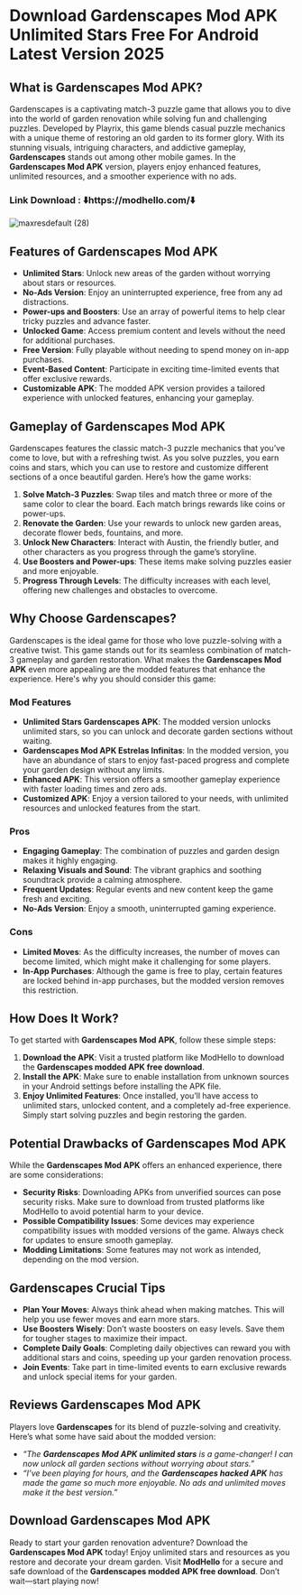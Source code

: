 # Download Gardenscapes Mod APK Unlimited Stars Free For Android Latest Version 2025

## What is Gardenscapes Mod APK?

Gardenscapes is a captivating match-3 puzzle game that allows you to dive into the world of garden renovation while solving fun and challenging puzzles. Developed by Playrix, this game blends casual puzzle mechanics with a unique theme of restoring an old garden to its former glory. With its stunning visuals, intriguing characters, and addictive gameplay, **Gardenscapes** stands out among other mobile games. In the **Gardenscapes Mod APK** version, players enjoy enhanced features, unlimited resources, and a smoother experience with no ads.


### Link Download : ⬇️https://modhello.com/⬇️
![maxresdefault (28)](https://github.com/user-attachments/assets/70374d08-6f28-4cda-886a-6b430fcfa230)


## Features of Gardenscapes Mod APK

- **Unlimited Stars**: Unlock new areas of the garden without worrying about stars or resources.
- **No-Ads Version**: Enjoy an uninterrupted experience, free from any ad distractions.
- **Power-ups and Boosters**: Use an array of powerful items to help clear tricky puzzles and advance faster.
- **Unlocked Game**: Access premium content and levels without the need for additional purchases.
- **Free Version**: Fully playable without needing to spend money on in-app purchases.
- **Event-Based Content**: Participate in exciting time-limited events that offer exclusive rewards.
- **Customizable APK**: The modded APK version provides a tailored experience with unlocked features, enhancing your gameplay.

## Gameplay of Gardenscapes Mod APK

Gardenscapes features the classic match-3 puzzle mechanics that you’ve come to love, but with a refreshing twist. As you solve puzzles, you earn coins and stars, which you can use to restore and customize different sections of a once beautiful garden. Here’s how the game works:

1. **Solve Match-3 Puzzles**: Swap tiles and match three or more of the same color to clear the board. Each match brings rewards like coins or power-ups.
2. **Renovate the Garden**: Use your rewards to unlock new garden areas, decorate flower beds, fountains, and more.
3. **Unlock New Characters**: Interact with Austin, the friendly butler, and other characters as you progress through the game’s storyline.
4. **Use Boosters and Power-ups**: These items make solving puzzles easier and more enjoyable.
5. **Progress Through Levels**: The difficulty increases with each level, offering new challenges and obstacles to overcome.

## Why Choose Gardenscapes?

Gardenscapes is the ideal game for those who love puzzle-solving with a creative twist. This game stands out for its seamless combination of match-3 gameplay and garden restoration. What makes the **Gardenscapes Mod APK** even more appealing are the modded features that enhance the experience. Here's why you should consider this game:

### Mod Features
- **Unlimited Stars Gardenscapes APK**: The modded version unlocks unlimited stars, so you can unlock and decorate garden sections without waiting.
- **Gardenscapes Mod APK Estrelas Infinitas**: In the modded version, you have an abundance of stars to enjoy fast-paced progress and complete your garden design without any limits.
- **Enhanced APK**: This version offers a smoother gameplay experience with faster loading times and zero ads.
- **Customized APK**: Enjoy a version tailored to your needs, with unlimited resources and unlocked features from the start.

### Pros
- **Engaging Gameplay**: The combination of puzzles and garden design makes it highly engaging.
- **Relaxing Visuals and Sound**: The vibrant graphics and soothing soundtrack provide a calming atmosphere.
- **Frequent Updates**: Regular events and new content keep the game fresh and exciting.
- **No-Ads Version**: Enjoy a smooth, uninterrupted gaming experience.

### Cons
- **Limited Moves**: As the difficulty increases, the number of moves can become limited, which might make it challenging for some players.
- **In-App Purchases**: Although the game is free to play, certain features are locked behind in-app purchases, but the modded version removes this restriction.

## How Does It Work?

To get started with **Gardenscapes Mod APK**, follow these simple steps:

1. **Download the APK**: Visit a trusted platform like ModHello to download the **Gardenscapes modded APK free download**.
2. **Install the APK**: Make sure to enable installation from unknown sources in your Android settings before installing the APK file.
3. **Enjoy Unlimited Features**: Once installed, you’ll have access to unlimited stars, unlocked content, and a completely ad-free experience. Simply start solving puzzles and begin restoring the garden.

## Potential Drawbacks of Gardenscapes Mod APK

While the **Gardenscapes Mod APK** offers an enhanced experience, there are some considerations:

- **Security Risks**: Downloading APKs from unverified sources can pose security risks. Make sure to download from trusted platforms like ModHello to avoid potential harm to your device.
- **Possible Compatibility Issues**: Some devices may experience compatibility issues with modded versions of the game. Always check for updates to ensure smooth gameplay.
- **Modding Limitations**: Some features may not work as intended, depending on the mod version.

## Gardenscapes Crucial Tips

- **Plan Your Moves**: Always think ahead when making matches. This will help you use fewer moves and earn more stars.
- **Use Boosters Wisely**: Don’t waste boosters on easy levels. Save them for tougher stages to maximize their impact.
- **Complete Daily Goals**: Completing daily objectives can reward you with additional stars and coins, speeding up your garden renovation process.
- **Join Events**: Take part in time-limited events to earn exclusive rewards and unlock special items for your garden.

## Reviews Gardenscapes Mod APK

Players love **Gardenscapes** for its blend of puzzle-solving and creativity. Here’s what some have said about the modded version:

- *“The **Gardenscapes Mod APK unlimited stars** is a game-changer! I can now unlock all garden sections without worrying about stars.”*
- *“I’ve been playing for hours, and the **Gardenscapes hacked APK** has made the game so much more enjoyable. No ads and unlimited moves make it the best version.”*

## Download Gardenscapes Mod APK

Ready to start your garden renovation adventure? Download the **Gardenscapes Mod APK** today! Enjoy unlimited stars and resources as you restore and decorate your dream garden. Visit **ModHello** for a secure and safe download of the **Gardenscapes modded APK free download**. Don’t wait—start playing now!

